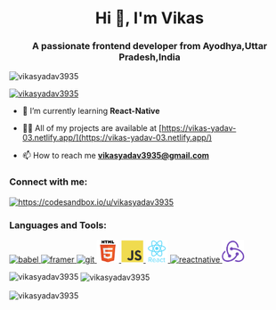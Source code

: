 <h1 align="center">Hi 👋, I'm Vikas</h1>
<h3 align="center">A passionate frontend developer from Ayodhya,Uttar Pradesh,India</h3>

<p align="left"> <img src="https://komarev.com/ghpvc/?username=vikasyadav3935&label=Profile%20views&color=0e75b6&style=flat" alt="vikasyadav3935" /> </p>

<p align="left"> <a href="https://github.com/ryo-ma/github-profile-trophy"><img src="https://github-profile-trophy.vercel.app/?username=vikasyadav3935" alt="vikasyadav3935" /></a> </p>

- 🌱 I’m currently learning **React-Native**

- 👨‍💻 All of my projects are available at [https://vikas-yadav-03.netlify.app/](https://vikas-yadav-03.netlify.app/)

- 📫 How to reach me **vikasyadav3935@gmail.com**

<h3 align="left">Connect with me:</h3>
<p align="left">
<a href="https://codesandbox.com/https://codesandbox.io/u/vikasyadav3935" target="blank"><img align="center" src="https://raw.githubusercontent.com/rahuldkjain/github-profile-readme-generator/master/src/images/icons/Social/codesandbox.svg" alt="https://codesandbox.io/u/vikasyadav3935" height="30" width="40" /></a>
</p>

<h3 align="left">Languages and Tools:</h3>
<p align="left"> <a href="https://babeljs.io/" target="_blank" rel="noreferrer"> <img src="https://www.vectorlogo.zone/logos/babeljs/babeljs-icon.svg" alt="babel" width="40" height="40"/> </a> <a href="https://www.framer.com/" target="_blank" rel="noreferrer"> <img src="https://www.vectorlogo.zone/logos/framer/framer-icon.svg" alt="framer" width="40" height="40"/> </a> <a href="https://git-scm.com/" target="_blank" rel="noreferrer"> <img src="https://www.vectorlogo.zone/logos/git-scm/git-scm-icon.svg" alt="git" width="40" height="40"/> </a> <a href="https://www.w3.org/html/" target="_blank" rel="noreferrer"> <img src="https://raw.githubusercontent.com/devicons/devicon/master/icons/html5/html5-original-wordmark.svg" alt="html5" width="40" height="40"/> </a> <a href="https://developer.mozilla.org/en-US/docs/Web/JavaScript" target="_blank" rel="noreferrer"> <img src="https://raw.githubusercontent.com/devicons/devicon/master/icons/javascript/javascript-original.svg" alt="javascript" width="40" height="40"/> </a> <a href="https://reactjs.org/" target="_blank" rel="noreferrer"> <img src="https://raw.githubusercontent.com/devicons/devicon/master/icons/react/react-original-wordmark.svg" alt="react" width="40" height="40"/> </a> <a href="https://reactnative.dev/" target="_blank" rel="noreferrer"> <img src="https://reactnative.dev/img/header_logo.svg" alt="reactnative" width="40" height="40"/> </a> <a href="https://redux.js.org" target="_blank" rel="noreferrer"> <img src="https://raw.githubusercontent.com/devicons/devicon/master/icons/redux/redux-original.svg" alt="redux" width="40" height="40"/> </a> </p>

<p><img align="left" src="https://github-readme-stats.vercel.app/api/top-langs?username=vikasyadav3935&show_icons=true&locale=en&layout=compact" alt="vikasyadav3935" /></p>

<p>&nbsp;<img align="center" src="https://github-readme-stats.vercel.app/api?username=vikasyadav3935&show_icons=true&locale=en" alt="vikasyadav3935" /></p>

<p><img align="center" src="https://github-readme-streak-stats.herokuapp.com/?user=vikasyadav3935&" alt="vikasyadav3935" /></p>

